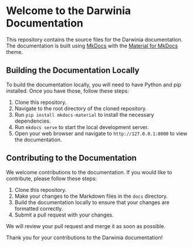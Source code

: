 # Welcome to the Darwinia Documentation

This repository contains the source files for the Darwinia documentation. The documentation is built using [MkDocs](https://www.mkdocs.org/) with the [Material for MkDocs](https://squidfunk.github.io/mkdocs-material/) theme.

## Building the Documentation Locally

To build the documentation locally, you will need to have Python and pip installed. Once you have those, follow these steps:

1. Clone this repository.
2. Navigate to the root directory of the cloned repository.
3. Run `pip install mkdocs-material` to install the necessary dependencies.
4. Run `mkdocs serve` to start the local development server.
5. Open your web browser and navigate to `http://127.0.0.1:8000` to view the documentation.

## Contributing to the Documentation

We welcome contributions to the documentation. If you would like to contribute, please follow these steps:

1. Clone this repository.
2. Make your changes to the Markdown files in the `docs` directory.
3. Build the documentation locally to ensure that your changes are formatted correctly.
4. Submit a pull request with your changes.

We will review your pull request and merge it as soon as possible.

Thank you for your contributions to the Darwinia documentation!
